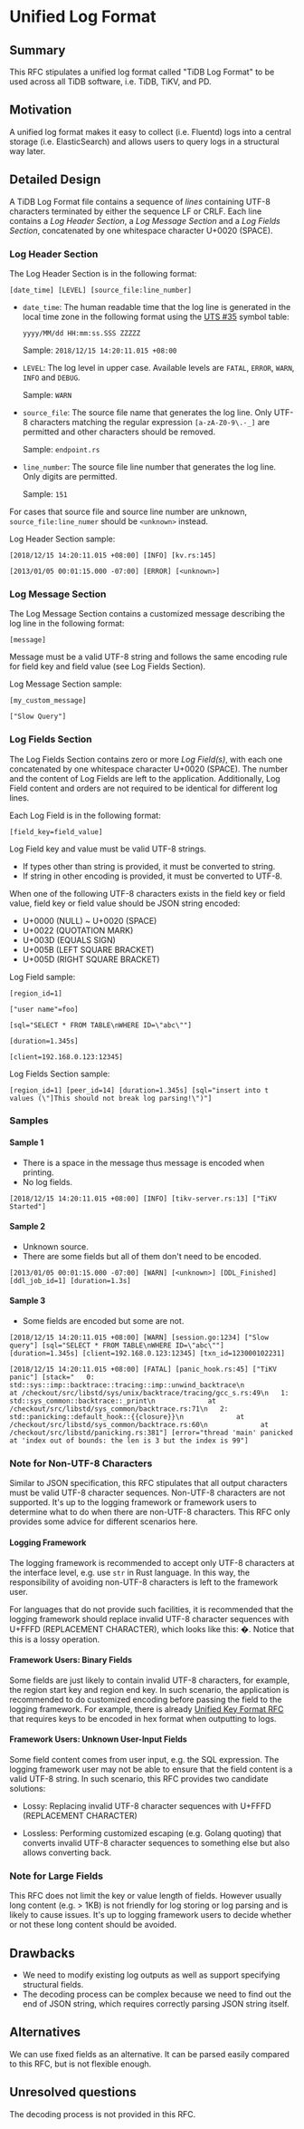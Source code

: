 # Unified Log Format

## Summary

This RFC stipulates a unified log format called "TiDB Log Format" to be used
across all TiDB software, i.e. TiDB, TiKV, and PD.

## Motivation

A unified log format makes it easy to collect (i.e. Fluentd) logs into a central
storage (i.e. ElasticSearch) and allows users to query logs in a structural way
later.

## Detailed Design

A TiDB Log Format file contains a sequence of *lines* containing UTF-8
characters terminated by either the sequence LF or CRLF. Each line contains a
*Log Header Section*, a *Log Message Section* and a *Log Fields Section*,
concatenated by one whitespace character U+0020 (SPACE).

### Log Header Section

The Log Header Section is in the following format:

```text
[date_time] [LEVEL] [source_file:line_number]
```

- `date_time`: The human readable time that the log line is generated in the
  local time zone in the following format using the [UTS #35] symbol table:

  ```text
  yyyy/MM/dd HH:mm:ss.SSS ZZZZZ
  ```

   Sample: `2018/12/15 14:20:11.015 +08:00`

- `LEVEL`: The log level in upper case. Available levels are `FATAL`, `ERROR`,
  `WARN`, `INFO` and `DEBUG`.

   Sample: `WARN`

- `source_file`: The source file name that generates the log line. Only
  UTF-8 characters matching the regular expression `[a-zA-Z0-9\.-_]` are
  permitted and other characters should be removed.

   Sample: `endpoint.rs`

- `line_number`: The source file line number that generates the log line.
  Only digits are permitted.

   Sample: `151`

For cases that source file and source line number are unknown,
`source_file:line_numer` should be `<unknown>` instead.

Log Header Section sample:

```text
[2018/12/15 14:20:11.015 +08:00] [INFO] [kv.rs:145]
```

```text
[2013/01/05 00:01:15.000 -07:00] [ERROR] [<unknown>]
```

### Log Message Section

The Log Message Section contains a customized message describing the log line in
the following format:

```text
[message]
```

Message must be a valid UTF-8 string and follows the same encoding rule for
field key and field value (see Log Fields Section).

Log Message Section sample:

```text
[my_custom_message]
```

```text
["Slow Query"]
```

### Log Fields Section

The Log Fields Section contains zero or more *Log Field(s)*, with each one
concatenated by one whitespace character U+0020 (SPACE). The number and the
content of Log Fields are left to the application. Additionally, Log Field
content and orders are not required to be identical for different log lines.

Each Log Field is in the following format:

```text
[field_key=field_value]
```

Log Field key and value must be valid UTF-8 strings.

- If types other than string is provided, it must be converted to string.
- If string in other encoding is provided, it must be converted to UTF-8.

When one of the following UTF-8 characters exists in the field key or field
value, field key or field value should be JSON string encoded:

- U+0000 (NULL) ~ U+0020 (SPACE)
- U+0022 (QUOTATION MARK)
- U+003D (EQUALS SIGN)
- U+005B (LEFT SQUARE BRACKET)
- U+005D (RIGHT SQUARE BRACKET)

Log Field sample:

```text
[region_id=1]
```

```text
["user name"=foo]
```

```text
[sql="SELECT * FROM TABLE\nWHERE ID=\"abc\""]
```

```text
[duration=1.345s]
```

```text
[client=192.168.0.123:12345]
```

Log Fields Section sample:

```text
[region_id=1] [peer_id=14] [duration=1.345s] [sql="insert into t values (\"]This should not break log parsing!\")"]
```

### Samples

#### Sample 1

- There is a space in the message thus message is encoded when printing.
- No log fields.

```text
[2018/12/15 14:20:11.015 +08:00] [INFO] [tikv-server.rs:13] ["TiKV Started"]
```

#### Sample 2

- Unknown source.
- There are some fields but all of them don't need to be encoded.

```text
[2013/01/05 00:01:15.000 -07:00] [WARN] [<unknown>] [DDL_Finished] [ddl_job_id=1] [duration=1.3s]
```

#### Sample 3

- Some fields are encoded but some are not.

```text
[2018/12/15 14:20:11.015 +08:00] [WARN] [session.go:1234] ["Slow query"] [sql="SELECT * FROM TABLE\nWHERE ID=\"abc\""] [duration=1.345s] [client=192.168.0.123:12345] [txn_id=123000102231]
```

```text
[2018/12/15 14:20:11.015 +08:00] [FATAL] [panic_hook.rs:45] ["TiKV panic"] [stack="   0: std::sys::imp::backtrace::tracing::imp::unwind_backtrace\n             at /checkout/src/libstd/sys/unix/backtrace/tracing/gcc_s.rs:49\n   1: std::sys_common::backtrace::_print\n             at /checkout/src/libstd/sys_common/backtrace.rs:71\n   2: std::panicking::default_hook::{{closure}}\n             at /checkout/src/libstd/sys_common/backtrace.rs:60\n             at /checkout/src/libstd/panicking.rs:381"] [error="thread 'main' panicked at 'index out of bounds: the len is 3 but the index is 99"]
```

### Note for Non-UTF-8 Characters

Similar to JSON specification, this RFC stipulates that all output characters
must be valid UTF-8 character sequences. Non-UTF-8 characters are not supported.
It's up to the logging framework or framework users to determine what to do when
there are non-UTF-8 characters. This RFC only provides some advice for different
scenarios here.

#### Logging Framework

The logging framework is recommended to accept only UTF-8 characters at the
interface level, e.g. use `str` in Rust language. In this way, the
responsibility of avoiding non-UTF-8 characters is left to the framework user.

For languages that do not provide such facilities, it is recommended that the
logging framework should replace invalid UTF-8 character sequences with
U+FFFD (REPLACEMENT CHARACTER), which looks like this: �. Notice that this is a
lossy operation.

#### Framework Users: Binary Fields

Some fields are just likely to contain invalid UTF-8 characters, for example,
the region start key and region end key. In such scenario, the application is
recommended to do customized encoding before passing the field to the logging
framework. For example, there is already [Unified Key Format RFC] that requires
keys to be encoded in hex format when outputting to logs.

#### Framework Users: Unknown User-Input Fields

Some field content comes from user input, e.g. the SQL expression. The logging
framework user may not be able to ensure that the field content is a valid UTF-8
string. In such scenario, this RFC provides two candidate solutions:

- Lossy: Replacing invalid UTF-8 character sequences with U+FFFD
  (REPLACEMENT CHARACTER)

- Lossless: Performing customized escaping (e.g. Golang quoting) that converts
  invalid UTF-8 character sequences to something else but also allows
  converting back.

### Note for Large Fields

This RFC does not limit the key or value length of fields. However usually long
content (e.g. > 1KB) is not friendly for log storing or log parsing and is
likely to cause issues. It's up to logging framework users to decide whether or
not these long content should be avoided.

## Drawbacks

- We need to modify existing log outputs as well as support specifying
  structural fields.
- The decoding process can be complex because we need to find out the end of
  JSON string, which requires correctly parsing JSON string itself.

## Alternatives

We can use fixed fields as an alternative. It can be parsed easily compared to
this RFC, but is not flexible enough.

## Unresolved questions

The decoding process is not provided in this RFC.

[UTS #35]: http://www.unicode.org/reports/tr35/tr35-31/tr35-dates.html#Date_Field_Symbol_Table
[Unified Key Format RFC]: https://github.com/tikv/rfcs/blob/master/text/2018-11-12-unified-key-format.md
